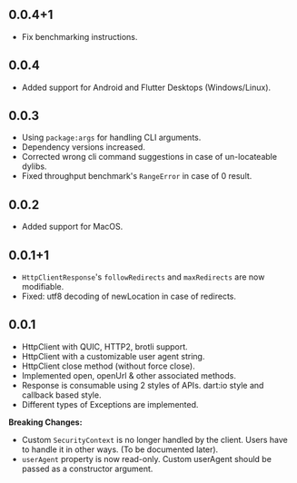 ## 0.0.4+1

* Fix benchmarking instructions.

## 0.0.4

* Added support for Android and Flutter Desktops (Windows/Linux).

## 0.0.3

* Using `package:args` for handling CLI arguments.
* Dependency versions increased.
* Corrected wrong cli command suggestions in case of un-locateable dylibs.
* Fixed throughput benchmark's `RangeError` in case of 0 result.

## 0.0.2

* Added support for MacOS.

## 0.0.1+1

* `HttpClientResponse`'s `followRedirects` and `maxRedirects` are now modifiable.
* Fixed: utf8 decoding of newLocation in case of redirects.

## 0.0.1

* HttpClient with QUIC, HTTP2, brotli support.
* HttpClient with a customizable user agent string.
* HttpClient close method (without force close).
* Implemented open, openUrl & other associated methods.
* Response is consumable using 2 styles of APIs. dart:io style and callback based style.
* Different types of Exceptions are implemented.

**Breaking Changes:**

* Custom `SecurityContext` is no longer handled by the client. Users have to handle it in other ways. (To be documented later).
* `userAgent` property is now read-only. Custom userAgent should be passed as a constructor argument.
